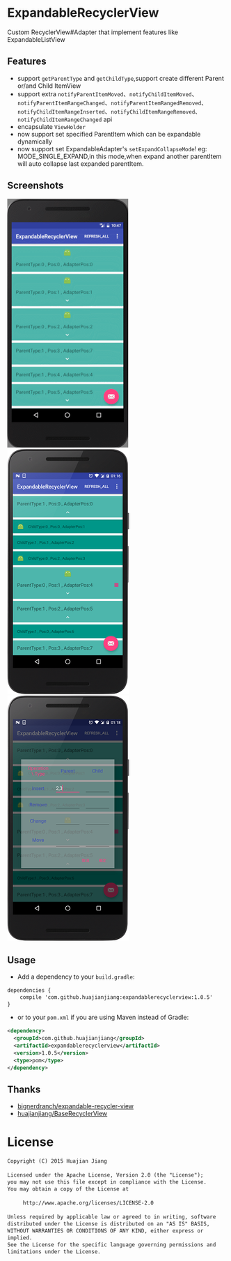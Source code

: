 # ExpandableRecyclerView
Custom RecyclerView#Adapter that implement features like ExpandableListView

## Features

* support `getParentType` and `getChildType`,support create different Parent or/and Child ItemView
* support extra `notifyParentItemMoved`、`notifyChildItemMoved`、`notifyParentItemRangeChanged`、`notifyParentItemRangedRemoved`、`notifyChildItemRangeInserted`、`notifyChildItemRangeRemoved`、`notifyChildItemRangeChanged` api
* encapsulate `ViewHolder`
* now support set specified ParentItem which can be expandable dynamically
* now support set ExpandableAdapter's `setExpandCollapseMode`! eg: MODE_SINGLE_EXPAND,in this mode,when expand another parentItem will auto collapse last expanded parentItem.

## Screenshots

![Demo](screenshots/demo.gif)
![Demo](/screenshots/screenshot_4.png)
![Demo](/screenshots/screenshot_5.png)

## Usage
* Add a dependency to your `build.gradle`:

```grooey
dependencies {
    compile 'com.github.huajianjiang:expandablerecyclerview:1.0.5'
}
```

* or to your `pom.xml` if you are using Maven instead of Gradle:

```XML
<dependency>
  <groupId>com.github.huajianjiang</groupId>
  <artifactId>expandablerecyclerview</artifactId>
  <version>1.0.5</version>
  <type>pom</type>
</dependency>
```

## Thanks

* [bignerdranch/expandable-recycler-view](https://github.com/bignerdranch/expandable-recycler-view)
* [huajianjiang/BaseRecyclerView](https://github.com/huajianjiang/BaseRecyclerView)

License
=======

    Copyright (C) 2015 Huajian Jiang

    Licensed under the Apache License, Version 2.0 (the "License");
    you may not use this file except in compliance with the License.
    You may obtain a copy of the License at

         http://www.apache.org/licenses/LICENSE-2.0

    Unless required by applicable law or agreed to in writing, software
    distributed under the License is distributed on an "AS IS" BASIS,
    WITHOUT WARRANTIES OR CONDITIONS OF ANY KIND, either express or implied.
    See the License for the specific language governing permissions and
    limitations under the License.
